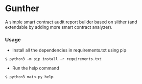 # Gunther
A simple smart contract audit report builder based on slither (and extendable by adding
more smart contract analyzer).

### Usage
- Install all the dependencies in requirements.txt using pip
```shell
$ python3 -m pip install -r requirements.txt
```

- Run the help command
```shell
$ python3 main.py help
```

